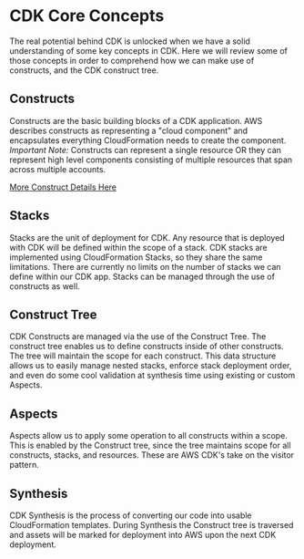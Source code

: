 # CDK Core Concepts

The real potential behind CDK is unlocked when we have a solid understanding of some key concepts in CDK. Here we will review some of those concepts in order to comprehend how
we can make use of constructs, and the CDK construct tree.

## Constructs

Constructs are the basic building blocks of a CDK application. AWS describes constructs as representing a "cloud component" and encapsulates everything CloudFormation needs to
create the component. *Important Note:* Constructs can represent a single resource OR they can represent high level components consisting of multiple resources that span across
multiple accounts.

[More Construct Details Here](./constructs.md)

## Stacks

Stacks are the unit of deployment for CDK. Any resource that is deployed with CDK will be defined within the scope of a stack. CDK stacks are implemented using CloudFormation
Stacks, so they share the same limitations. There are currently no limits on the number of stacks we can define within our CDK app. Stacks can be managed through the use of
constructs as well.

## Construct Tree

CDK Constructs are managed via the use of the Construct Tree. The construct tree enables us to define constructs inside of other constructs. The tree will maintain the scope
for each construct. This data structure allows us to easily manage nested stacks, enforce stack deployment order, and even do some cool validation at synthesis time using 
existing or custom Aspects.

## Aspects

Aspects allow us to apply some operation to all constructs within a scope. This is enabled by the Construct tree, since the tree maintains scope for all constructs, stacks,
and resources. These are AWS CDK's take on the visitor pattern.

## Synthesis

CDK Synthesis is the process of converting our code into usable CloudFormation templates. During Synthesis the Construct tree is traversed and assets will be marked for deployment
into AWS upon the next CDK deployment.
